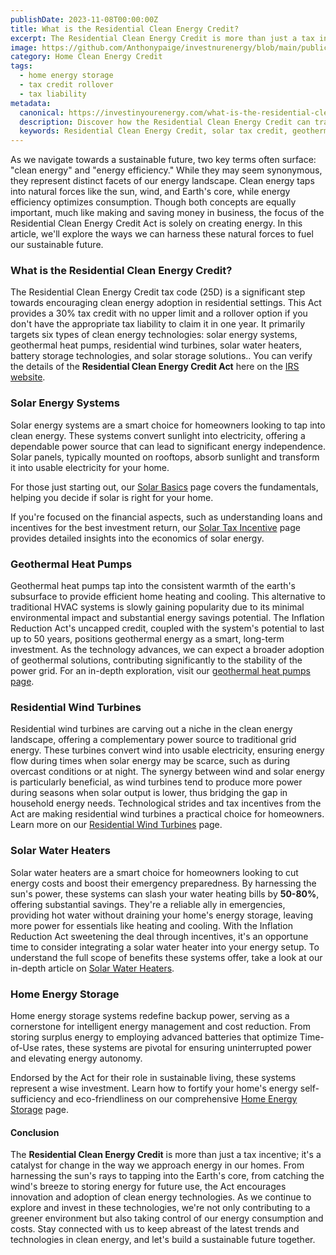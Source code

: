 ```yaml
---
publishDate: 2023-11-08T00:00:00Z
title: What is the Residential Clean Energy Credit?
excerpt: The Residential Clean Energy Credit is more than just a tax incentive; it's a catalyst for change in the way we approach energy in our homes.
image: https://github.com/Anthonypaige/investnurenergy/blob/main/public/images/cover-art/HCE-1-cover-art.png?raw=true
category: Home Clean Energy Credit
tags:
  - home energy storage
  - tax credit rollover
  - tax liability
metadata:
  canonical: https://investinyourenergy.com/what-is-the-residential-clean-energy-credit
  description: Discover how the Residential Clean Energy Credit can transform your homes energy efficiency and sustainability. Learn about the benefits, eligibility, and how to maximize this tax incentive for home energy upgrades.
  keywords: Residential Clean Energy Credit, solar tax credit, geothermal heat pumps, home energy storage, residential wind turbines, solar water heaters
---
```


As we navigate towards a sustainable future, two key terms often surface: "clean energy" and "energy efficiency." While they may seem synonymous, they represent distinct facets of our energy landscape. Clean energy taps into natural forces like the sun, wind, and Earth's core, while energy efficiency optimizes consumption. Though both concepts are equally important, much like making and saving money in business, the focus of the Residential Clean Energy Credit Act is solely on creating energy. In this article, we'll explore the ways we can harness these natural forces to fuel our sustainable future.

### **What is the Residential Clean Energy Credit?**

The Residential Clean Energy Credit tax code (25D) is a significant step towards encouraging clean energy adoption in residential settings. This Act provides a 30% tax credit with no upper limit and a rollover option if you don't have the appropriate tax liability to claim it in one year. It primarily targets six types of clean energy technologies: solar energy systems, geothermal heat pumps, residential wind turbines, solar water heaters, battery storage technologies, and solar storage solutions.. You can verify the details of the **Residential Clean Energy Credit Act** here on the [IRS website](https://www.irs.gov/credits-deductions/residential-clean-energy-credit).

### **Solar Energy Systems**

Solar energy systems are a smart choice for homeowners looking to tap into clean energy. These systems convert sunlight into electricity, offering a dependable power source that can lead to significant energy independence. Solar panels, typically mounted on rooftops, absorb sunlight and transform it into usable electricity for your home.

For those just starting out, our [Solar Basics](clean-energy/solar-energy-basics) page covers the fundamentals, helping you decide if solar is right for your home.

If you're focused on the financial aspects, such as understanding loans and incentives for the best investment return, our [Solar Tax Incentive](clean-energy/solar-tax-incentive) page provides detailed insights into the economics of solar energy.

### **Geothermal Heat Pumps**

Geothermal heat pumps tap into the consistent warmth of the earth's subsurface to provide efficient home heating and cooling. This alternative to traditional HVAC systems is slowly gaining popularity due to its minimal environmental impact and substantial energy savings potential. The Inflation Reduction Act's uncapped credit, coupled with the system's potential to last up to 50 years, positions geothermal energy as a smart, long-term investment. As the technology advances, we can expect a broader adoption of geothermal solutions, contributing significantly to the stability of the power grid. For an in-depth exploration, visit our [geothermal heat pumps page](geothermal-heat-pumps-tapping-into-the-earths-core).

### **Residential Wind Turbines**

Residential wind turbines are carving out a niche in the clean energy landscape, offering a complementary power source to traditional grid energy. These turbines convert wind into usable electricity, ensuring energy flow during times when solar energy may be scarce, such as during overcast conditions or at night. The synergy between wind and solar energy is particularly beneficial, as wind turbines tend to produce more power during seasons when solar output is lower, thus bridging the gap in household energy needs. Technological strides and tax incentives from the Act are making residential wind turbines a practical choice for homeowners. Learn more on our [Residential Wind Turbines](/clean-energy/wind-turbines) page.

### **Solar Water Heaters**

Solar water heaters are a smart choice for homeowners looking to cut energy costs and boost their emergency preparedness. By harnessing the sun's power, these systems can slash your water heating bills by **50-80%**, offering substantial savings. They're a reliable ally in emergencies, providing hot water without draining your home's energy storage, leaving more power for essentials like heating and cooling. With the Inflation Reduction Act sweetening the deal through incentives, it's an opportune time to consider integrating a solar water heater into your energy setup. To understand the full scope of benefits these systems offer, take a look at our in-depth article on [Solar Water Heaters](solar-water-heaters-are-a-sustainable-solution-for-your-home).

### **Home Energy Storage**

Home energy storage systems redefine backup power, serving as a cornerstone for intelligent energy management and cost reduction. From storing surplus energy to employing advanced batteries that optimize Time-of-Use rates, these systems are pivotal for ensuring uninterrupted power and elevating energy autonomy.

Endorsed by the Act for their role in sustainable living, these systems represent a wise investment. Learn how to fortify your home's energy self-sufficiency and eco-friendliness on our comprehensive [Home Energy Storage](clean-energy/home-energy-storage) page.

#### **Conclusion**

The **Residential Clean Energy Credit** is more than just a tax incentive; it's a catalyst for change in the way we approach energy in our homes. From harnessing the sun's rays to tapping into the Earth's core, from catching the wind's breeze to storing energy for future use, the Act encourages innovation and adoption of clean energy technologies. As we continue to explore and invest in these technologies, we're not only contributing to a greener environment but also taking control of our energy consumption and costs. Stay connected with us to keep abreast of the latest trends and technologies in clean energy, and let's build a sustainable future together.
